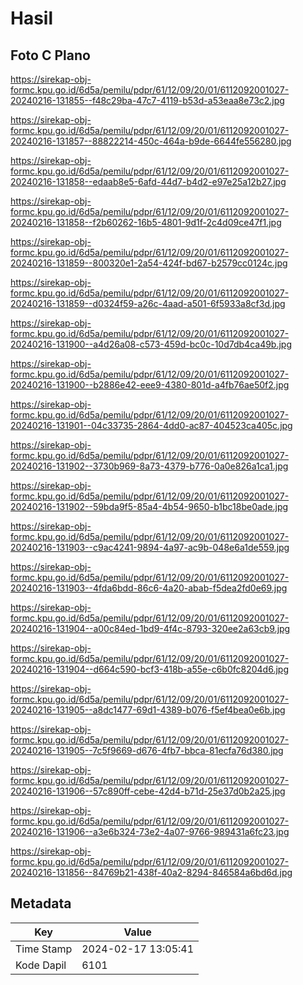 # Hasil

## Foto C Plano

https://sirekap-obj-formc.kpu.go.id/6d5a/pemilu/pdpr/61/12/09/20/01/6112092001027-20240216-131855--f48c29ba-47c7-4119-b53d-a53eaa8e73c2.jpg

https://sirekap-obj-formc.kpu.go.id/6d5a/pemilu/pdpr/61/12/09/20/01/6112092001027-20240216-131857--88822214-450c-464a-b9de-6644fe556280.jpg

https://sirekap-obj-formc.kpu.go.id/6d5a/pemilu/pdpr/61/12/09/20/01/6112092001027-20240216-131858--edaab8e5-6afd-44d7-b4d2-e97e25a12b27.jpg

https://sirekap-obj-formc.kpu.go.id/6d5a/pemilu/pdpr/61/12/09/20/01/6112092001027-20240216-131858--f2b60262-16b5-4801-9d1f-2c4d09ce47f1.jpg

https://sirekap-obj-formc.kpu.go.id/6d5a/pemilu/pdpr/61/12/09/20/01/6112092001027-20240216-131859--800320e1-2a54-424f-bd67-b2579cc0124c.jpg

https://sirekap-obj-formc.kpu.go.id/6d5a/pemilu/pdpr/61/12/09/20/01/6112092001027-20240216-131859--d0324f59-a26c-4aad-a501-6f5933a8cf3d.jpg

https://sirekap-obj-formc.kpu.go.id/6d5a/pemilu/pdpr/61/12/09/20/01/6112092001027-20240216-131900--a4d26a08-c573-459d-bc0c-10d7db4ca49b.jpg

https://sirekap-obj-formc.kpu.go.id/6d5a/pemilu/pdpr/61/12/09/20/01/6112092001027-20240216-131900--b2886e42-eee9-4380-801d-a4fb76ae50f2.jpg

https://sirekap-obj-formc.kpu.go.id/6d5a/pemilu/pdpr/61/12/09/20/01/6112092001027-20240216-131901--04c33735-2864-4dd0-ac87-404523ca405c.jpg

https://sirekap-obj-formc.kpu.go.id/6d5a/pemilu/pdpr/61/12/09/20/01/6112092001027-20240216-131902--3730b969-8a73-4379-b776-0a0e826a1ca1.jpg

https://sirekap-obj-formc.kpu.go.id/6d5a/pemilu/pdpr/61/12/09/20/01/6112092001027-20240216-131902--59bda9f5-85a4-4b54-9650-b1bc18be0ade.jpg

https://sirekap-obj-formc.kpu.go.id/6d5a/pemilu/pdpr/61/12/09/20/01/6112092001027-20240216-131903--c9ac4241-9894-4a97-ac9b-048e6a1de559.jpg

https://sirekap-obj-formc.kpu.go.id/6d5a/pemilu/pdpr/61/12/09/20/01/6112092001027-20240216-131903--4fda6bdd-86c6-4a20-abab-f5dea2fd0e69.jpg

https://sirekap-obj-formc.kpu.go.id/6d5a/pemilu/pdpr/61/12/09/20/01/6112092001027-20240216-131904--a00c84ed-1bd9-4f4c-8793-320ee2a63cb9.jpg

https://sirekap-obj-formc.kpu.go.id/6d5a/pemilu/pdpr/61/12/09/20/01/6112092001027-20240216-131904--d664c590-bcf3-418b-a55e-c6b0fc8204d6.jpg

https://sirekap-obj-formc.kpu.go.id/6d5a/pemilu/pdpr/61/12/09/20/01/6112092001027-20240216-131905--a8dc1477-69d1-4389-b076-f5ef4bea0e6b.jpg

https://sirekap-obj-formc.kpu.go.id/6d5a/pemilu/pdpr/61/12/09/20/01/6112092001027-20240216-131905--7c5f9669-d676-4fb7-bbca-81ecfa76d380.jpg

https://sirekap-obj-formc.kpu.go.id/6d5a/pemilu/pdpr/61/12/09/20/01/6112092001027-20240216-131906--57c890ff-cebe-42d4-b71d-25e37d0b2a25.jpg

https://sirekap-obj-formc.kpu.go.id/6d5a/pemilu/pdpr/61/12/09/20/01/6112092001027-20240216-131906--a3e6b324-73e2-4a07-9766-989431a6fc23.jpg

https://sirekap-obj-formc.kpu.go.id/6d5a/pemilu/pdpr/61/12/09/20/01/6112092001027-20240216-131856--84769b21-438f-40a2-8294-846584a6bd6d.jpg


## Metadata

| Key        | Value               |
| ---------- | ------------------- |
| Time Stamp | 2024-02-17 13:05:41 |
| Kode Dapil | 6101                |



